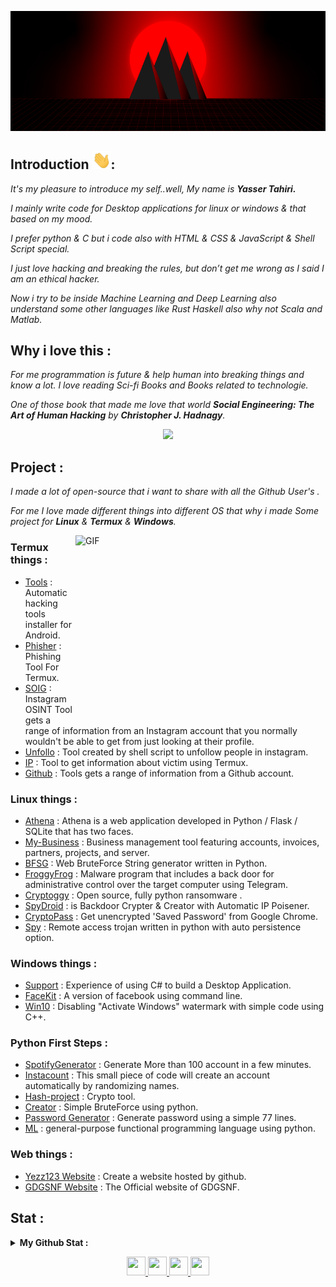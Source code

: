 <p align="center"> 
    <img src="https://github.com/yezz123/yezz123/blob/master/img/Cover.png">
</p>

## Introduction <img src="https://raw.githubusercontent.com/ABSphreak/ABSphreak/master/gifs/Hi.gif" width="30px">:

<i>It's my pleasure to introduce my self..well, My name is <b>Yasser Tahiri. </b>

I mainly write code for Desktop applications for linux or windows & that based on my mood.

I prefer python & C but i code also with HTML & CSS & JavaScript & Shell Script special.

I just love hacking and breaking the rules, but don’t get me wrong as I said I am an ethical hacker.

Now i try to be inside Machine Learning and Deep Learning also understand some other languages like Rust Haskell also why not Scala and Matlab.</i>

## Why i love this :

<i>For me programmation is future & help human into breaking things and know a lot.
I love reading Sci-fi Books and Books related to technologie.

One of those book that made me love that world <b>Social Engineering: The Art of Human Hacking</b> by <b>Christopher J. Hadnagy</b>.</i>
<p align="center"> <img src="https://github.com/yezz123/yezz123/blob/master/img\The Art of Human Hacking.jpg">

## Project :

<i>I made a lot of open-source that i want to share with all the Github User's .

For me I love made different things into different OS that why i made Some project for <b>Linux</b> & <b>Termux</b> & <b>Windows</b>.</i>

<img align="right" alt="GIF" src="https://i.imgur.com/OTKgDSt.gif" width="400" height="300" />

### Termux things :
-   [Tools](https://github.com/yezz123/tools) : Automatic hacking tools installer for Android.
-   [Phisher](https://github.com/yezz123/Phisher) : Phishing Tool For Termux.
-   [SOIG](https://github.com/yezz123/SoIG) : Instagram OSINT Tool gets a range of information from an Instagram account that you normally wouldn't be able to get from just looking at their profile.
-   [Unfollo](https://github.com/yezz123/unfollo) : Tool created by shell script to unfollow people in instagram.
-   [IP](https://github.com/yezz123/IP) : Tool to get information about victim using Termux.
-   [Github](https://github.com/yezz123/github) : Tools gets a range of information from a Github account.

### Linux things :
-   [Athena](https://github.com/GDGSNF/Athena) : Athena is a web application developed in Python / Flask / SQLite that has two faces.
-   [My-Business](https://github.com/GDGSNF/My-Business) : Business management tool featuring accounts, invoices, partners, projects, and server.
-   [BFSG](https://github.com/Collector0/BFSG) : Web BruteForce String generator written in Python.
-   [FroggyFrog](https://github.com/GDGSNF/FroggyFrog) : Malware program that includes a back door for administrative control over the target computer using Telegram.
-   [Cryptoggy](https://github.com/yezz123/Cryptoggy) : Open source, fully python ransomware .
-   [SpyDroid](https://github.com/yezz123/SpyDroid) : is Backdoor Crypter & Creator with Automatic IP Poisener.
-   [CryptoPass](https://github.com/yezz123/CryptoPass) : Get unencrypted 'Saved Password' from Google Chrome.
-   [Spy](https://github.com/yezz123/spy) : Remote access trojan written in python with auto persistence option.

### Windows things :
-   [Support](https://github.com/Collector0/Support) : Experience of using C# to build a Desktop Application.
-   [FaceKit](https://github.com/Py-Project/FaceKit) : A version of facebook using command line.
-   [Win10](https://github.com/GDGSNF/Win10) : Disabling "Activate Windows" watermark with simple code using C++.

### Python First Steps :
-   [SpotifyGenerator](https://github.com/yezz123/SpotifyGenerator) : Generate More than 100 account in a few minutes.
-   [Instacount](https://github.com/yezz123/Instacount) : This small piece of code will create an account automatically by randomizing names.
-   [Hash-project](https://github.com/yezz123/Hash-project) : Crypto tool.
-   [Creator](https://github.com/yezz123/Creator) : Simple BruteForce using python.
-   [Password Generator](https://github.com/yezz123/password_generator) : Generate password using a simple 77 lines.
-   [ML](https://github.com/yezz123/ML) : general-purpose functional programming language using python.

### Web things :
-   [Yezz123 Website](https://github.com/yezz123/yezz123.github.io) : Create a website hosted by github.
-   [GDGSNF Website](https://github.com/GDGSNF/GDGSNF.github.io) : The Official website of GDGSNF.

## Stat :
<details><summary><b>My Github Stat :</b></summary>
<p>

<p align="center">

![yezz123's github stats](https://github-readme-stats.vercel.app/api?username=yezz123&show_icons=true&hide=[%22issues%22])

[![Top Langs](https://github-readme-stats.vercel.app/api/top-langs/?username=yezz123&layout=compact)](https://github.com/anuraghazra/github-readme-stats)

</p>

</p>
</details>


<p align="center">
  <a href="https://www.instagram.com/froggy__19/">
    <img src="https://simpleicons.org/icons/instagram.svg" width="30" height="30">
    </a>
  <a href="https://www.linkedin.com/in/yasser-tahiri-14765b1a0/">
    <img src="https://simpleicons.org/icons/linkedin.svg" width="30" height="30">
    </a>
  <a href="https://twitter.com/THyasser1">
    <img src="https://simpleicons.org/icons/twitter.svg" width="30" height="30">
    </a>
  <a href="https://www.facebook.com/xoxo00y/">
    <img src="https://simpleicons.org/icons/facebook.svg" width="30" height="30">
    </a>
</p>